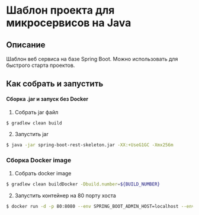 Шаблон проекта для микросервисов на Java 
========================================
Описание
--------
Шаблон веб сервиса на базе Spring Boot. Можно использовать для быстрого старта проектов.

Как собрать и запустить
-
#### Сборка .jar и запуск без Docker
1. Собрать jar файл
```bash
$ gradlew clean build
```

2. Запустить jar
```bash
$ java -jar spring-boot-rest-skeleton.jar -XX:+UseG1GC -Xmx256m
```

### Сборка Docker image
1. Собрать docker image
```bash
$ gradlew clean buildDocker -Dbuild.number=${BUILD_NUMBER}
```

2. Запустить контейнер на 80 порту хоста
```bash
$ docker run -d -p 80:8080 --env SPRING_BOOT_ADMIN_HOST=localhost --env SPRING_BOOT_ADMIN_PORT=8282 --name container_name image_name:version
```
